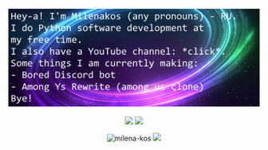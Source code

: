 <p align="center">
  <img src="banner.png">
  <br><br>
  <img src="https://github-readme-stats.vercel.app/api?username=milena-kos" />
  <img src="https://github-readme-stats.vercel.app/api/top-langs/?username=milena-kos&layout=compact&card_width=250&langs_count=8" height="195rem" />
</p>
<p align="center">
  <img src="https://komarev.com/ghpvc/?username=milena-kos&label=Profile%20views&color=4f94ef" alt="milena-kos" />
  <img src="https://wakatime.com/badge/user/9255df94-b002-4908-90da-d71683162640.svg">
</p>
